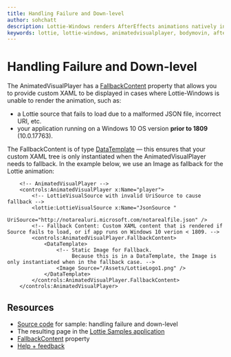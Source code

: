 ```yaml
---
title: Handling Failure and Down-level
author: sohchatt
description: Lottie-Windows renders AfterEffects animations natively in Windows applications.
keywords: lottie, lottie-windows, animatedvisualplayer, bodymovin, aftereffects, windows 10, uwp, uwp community toolkit
---
```


# Handling Failure and Down-level

The AnimatedVisualPlayer has a [FallbackContent](https://docs.microsoft.com/uwp/api/microsoft.ui.xaml.controls.animatedvisualplayer.fallbackcontent) property that allows you to provide custom XAML to be displayed in cases where Lottie-Windows is unable to render the animation, such as:

* a Lottie source that fails to load due to a malformed JSON file, incorrect URI, etc.
* your application running on a Windows 10 OS version **prior to 1809** (10.0.17763).

The FallbackContent is of type [DataTemplate](https://docs.microsoft.com/uwp/api/Windows.UI.Xaml.DataTemplate) — this ensures that your custom XAML tree is only instantiated when the AnimatedVisualPlayer needs to fallback.
In the example below, we use an Image as fallback for the Lottie animation:

```xaml
    <!-- AnimatedVisualPlayer -->
    <controls:AnimatedVisualPlayer x:Name="player">
        <!-- LottieVisualSource with invalid UriSource to cause fallback -->
        <lottie:LottieVisualSource x:Name="JsonSource "
                                    UriSource="http://notarealuri.microsoft.com/notarealfile.json" />
        <!-- Fallback Content: Custom XAML content that is rendered if Source fails to load, or if app runs on Windows 10 verion < 1809. -->
        <controls:AnimatedVisualPlayer.FallbackContent>
            <DataTemplate>
                <!-- Static Image for Fallback.
                     Because this is in a DataTemplate, the Image is only instantiated when in the fallback case. -->
                <Image Source="/Assets/LottieLogo1.png" />
            </DataTemplate>
        </controls:AnimatedVisualPlayer.FallbackContent>
    </controls:AnimatedVisualPlayer>

```

## Resources

* [Source code](https://github.com/windows-toolkit/Lottie-Windows/blob/master/samples/LottieSamples/Scenarios/FallbackPage.xaml) for sample: handling failure and down-level
* The resulting page in the [Lottie Samples application](http://aka.ms/lottiesamples)
* [FallbackContent](https://docs.microsoft.com/uwp/api/microsoft.ui.xaml.controls.animatedvisualplayer.fallbackcontent) property
* [Help + feedback](https://github.com/windows-toolkit/Lottie-Windows/issues)
